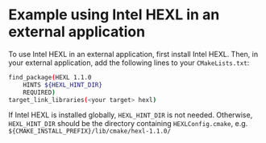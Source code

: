 # Example using Intel HEXL in an external application

To use Intel HEXL in an external application, first install Intel HEXL. Then, in your external application, add the following lines to your `CMakeLists.txt`:

```bash
find_package(HEXL 1.1.0
    HINTS ${HEXL_HINT_DIR}
    REQUIRED)
target_link_libraries(<your target> hexl)
```

If Intel HEXL is installed globally, `HEXL_HINT_DIR` is not needed. Otherwise, `HEXL_HINT_DIR` should be the directory containing  `HEXLConfig.cmake`, e.g. `${CMAKE_INSTALL_PREFIX}/lib/cmake/hexl-1.1.0/`
